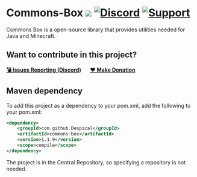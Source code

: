 # Commons-Box [![](https://img.shields.io/badge/javadocs-latest-red.svg)](https://javadoc.io/doc/com.github.Despical/commons-box/latest/index.html) [![Discord](https://img.shields.io/discord/719922452259668000.svg?color=7289DA&label=discord)](https://discord.gg/Vhyy4HA) [![Support](https://img.shields.io/badge/Patreon-Support-orange.svg?logo=Patreon)](https://patreon.com/despical)
Commons Box is a open-source library that provides utilities needed for Java and Minecraft.

## Want to contribute in this project?
[**💣 Issues Reporting (Discord)**](https://discordapp.com/invite/Vhyy4HA)&nbsp;&nbsp;&nbsp;&nbsp;&nbsp;&nbsp;[**❤ Make Donation**](https://www.patreon.com/despical)

## Maven dependency
To add this project as a dependency to your pom.xml, add the following to your pom.xml:
```XML
<dependency>
    <groupId>com.github.Despical</groupId>
    <artifactId>commons-box</artifactId>
    <version>1.1.9</version>
    <scope>compile</scope>
</dependency>
```

The project is in the Central Repository, so specifying a repository is not needed.